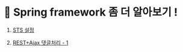 # 🚀 Spring framework 좀 더 알아보기 !

1. [STS 설정](https://github.com/sonchanwoo/TIL/tree/main/resources/sts_config.md)

1. [REST+Ajax 댓글처리 - 1](https://github.com/sonchanwoo/TIL/blob/main/resources/rest_ajax_reply.md)